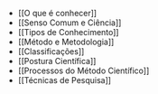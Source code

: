 - [[O que é conhecer]]
- [[Senso Comum e Ciência]]
- [[Tipos de Conhecimento]]
- [[Método e Metodologia]]
- [[Classificações]]
- [[Postura Científica]]
- [[Processos do Método Científico]]
- [[Técnicas de Pesquisa]]